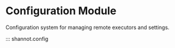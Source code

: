 # Configuration Module

Configuration system for managing remote executors and settings.

::: shannot.config
